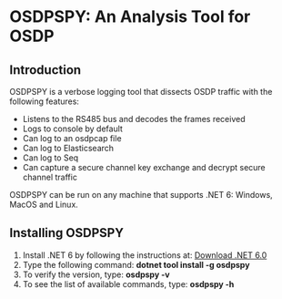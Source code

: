 # OSDPSPY: An Analysis Tool for OSDP

## Introduction

OSDPSPY is a verbose logging tool that dissects OSDP traffic with the following features:

- Listens to the RS485 bus and decodes the frames received
- Logs to console by default
- Can log to an osdpcap file
- Can log to Elasticsearch
- Can log to Seq
- Can capture a secure channel key exchange and decrypt secure channel traffic

OSDPSPY can be run on any machine that supports .NET 6: Windows, MacOS and Linux. 

## Installing OSDPSPY

1) Install .NET 6 by following the instructions at: [Download .NET 6.0](https://dotnet.microsoft.com/en-us/download/dotnet/6.0)
2) Type the following command: **dotnet tool install -g osdpspy**
3) To verify the version, type: **osdpspy -v**
4) To see the list of available commands, type: **osdpspy -h**

